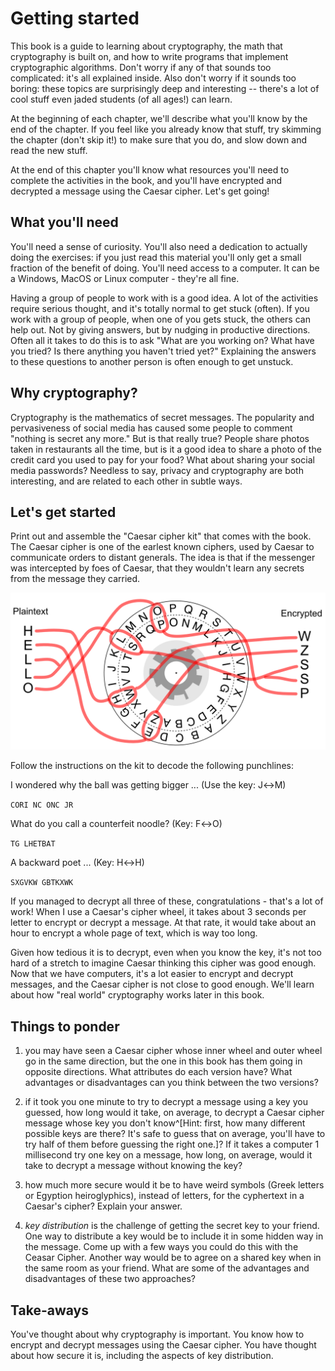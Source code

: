 # Getting started

This book is a guide to learning about cryptography, the math that cryptography
is built on, and how to write programs that implement cryptographic algorithms.
Don't worry if any of that sounds too complicated: it's all explained inside.
Also don't worry if it sounds too boring: these topics are surprisingly deep
and interesting -- there's a lot of cool stuff even jaded students (of all
ages!) can learn.

At the beginning of each chapter, we'll describe what you'll know by the end of
the chapter.  If you feel like you already know that stuff, try skimming the
chapter (don't skip it!) to make sure that you do, and slow down and read the
new stuff.

At the end of this chapter you'll know what resources you'll need to complete
the activities in the book, and you'll have encrypted and decrypted a message
using the Caesar cipher.  Let's get going!

## What you'll need

You'll need a sense of curiosity. You'll also need a dedication to actually
doing the exercises: if you just read this material you'll only get a small
fraction of the benefit of doing.  You'll need access to a computer. It can be
a Windows, MacOS or Linux computer - they're all fine.

Having a group of people to work with is a good idea. A lot of the
activities require serious thought, and it's totally normal to get
stuck (often). If you work with a group of people, when one of you
gets stuck, the others can help out. Not by giving answers, but by
nudging in productive directions.  Often all it takes to do this is to
ask "What are you working on? What have you tried? Is there anything
you haven't tried yet?" Explaining the answers to these questions to
another person is often enough to get unstuck.

## Why cryptography?

Cryptography is the mathematics of secret messages. The popularity and
pervasiveness of social media has caused some people to comment
"nothing is secret any more." But is that really true?  People share
photos taken in restaurants all the time, but is it a good idea to
share a photo of the credit card you used to pay for your food? What
about sharing your social media passwords? Needless to say, privacy
and cryptography are both interesting, and are related to each other in
subtle ways.

## Let's get started

Print out and assemble the "Caesar cipher kit" that comes with
the book.  The Caesar cipher is one of the earlest known ciphers, used
by Caesar to communicate orders to distant generals. The idea is that
if the messenger was intercepted by foes of Caesar, that they wouldn't
learn any secrets from the message they carried.

![Encrypting "HELLO" with the Caesar cipher. Key is A$\leftrightarrow$D](figures/HelloCaesar.png)

Follow the instructions on the kit to decode the following punchlines:

I wondered why the ball was getting bigger ... (Use the key: J$\leftrightarrow$M)

`CORI NC ONC JR`

What do you call a counterfeit noodle? (Key: F$\leftrightarrow$O)

`TG LHETBAT`

A backward poet ... (Key: H$\leftrightarrow$H)

`SXGVKW GBTKXWK`

If you managed to decrypt all three of these, congratulations - that's a lot
of work! When I use a Caesar's cipher wheel, it takes about 3 seconds per
letter to encrypt or decrypt a message. At that rate, it would take about an
hour to encrypt a whole page of text, which is way too long.

Given how tedious it is to decrypt, even when you know the key, it's not too
hard of a stretch to imagine Caesar thinking this cipher was good enough.
Now that we have computers, it's a lot easier to encrypt and decrypt
messages, and the Caesar cipher is not close to good enough. We'll learn
about how "real world" cryptography works later in this book.

## Things to ponder

 1. you may have seen a Caesar cipher whose inner wheel and outer
    wheel go in the same direction, but the one in this book has them
    going in opposite directions. What attributes do each version
    have? What advantages or disadvantages can you think between the
    two versions?

 1. if it took you one minute to try to decrypt a message using a key
    you guessed, how long would it take, on average, to decrypt a
    Caesar cipher message whose key you don't know^[Hint: first, how
    many different possible keys are there? It's safe to guess that on
    average, you'll have to try half of them before guessing the right
    one.]? If it takes a computer 1 millisecond try one key on a
    message, how long, on average, would it take to decrypt a message
    without knowing the key?

 2. how much more secure would it be to have weird symbols (Greek
    letters or Egyption heiroglyphics), instead of letters, for the
    cyphertext in a Caesar's cipher? Explain your answer.

 3. _key distribution_ is the challenge of getting the secret key to
    your friend. One way to distribute a key would be to include it in
    some hidden way in the message. Come up with a few ways you could
    do this with the Ceasar Cipher. Another way would be to agree on a
    shared key when in the same room as your friend. What are some of
    the advantages and disadvantages of these two approaches?

## Take-aways

You've thought about why cryptography is important. You know how to encrypt and decrypt messages using the Caesar cipher. You have thought about how secure it is, including the aspects of key distribution.
